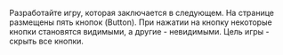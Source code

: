 Разработайте игру, которая заключается в следующем. На странице
размещены пять кнопок (Button). При нажатии на кнопку некоторые кнопки становятся
видимыми, а другие - невидимыми. Цель игры - скрыть все кнопки.
